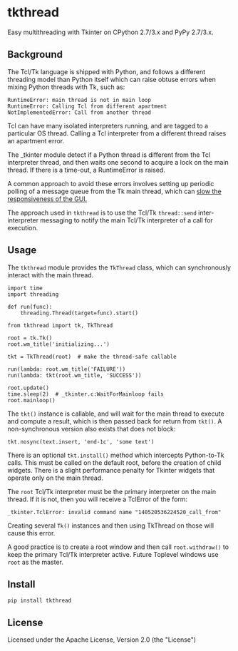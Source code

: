 # tkthread

Easy multithreading with Tkinter on CPython 2.7/3.x and PyPy 2.7/3.x.

## Background

The Tcl/Tk language is shipped with Python, and follows a
different threading model than Python itself which can
raise obtuse errors when mixing Python threads with Tk, such as:

    RuntimeError: main thread is not in main loop
    RuntimeError: Calling Tcl from different apartment
    NotImplementedError: Call from another thread

Tcl can have many isolated interpreters running, and are
tagged to a particular OS thread. Calling a Tcl interpreter
from a different thread raises an apartment error.

The _tkinter module detect if a Python thread is different
from the Tcl interpreter thread, and then waits one second
to acquire a lock on the main thread. If there is a time-out,
a RuntimeError is raised.

A common approach to avoid these errors involves setting up 
periodic polling of a message queue from the Tk main thread, which
can [slow the responsiveness of the GUI.][1] 

The approach used in `tkthread` is to use the Tcl/Tk `thread::send`
inter-interpreter messaging to notify the main Tcl/Tk interpreter 
of a call for execution.

## Usage

The `tkthread` module provides the `TkThread` class, which can
synchronously interact with the main thread.

    import time
    import threading

    def run(func):
        threading.Thread(target=func).start()

    from tkthread import tk, TkThread

    root = tk.Tk()
    root.wm_title('initializing...')

    tkt = TkThread(root)  # make the thread-safe callable

    run(lambda: root.wm_title('FAILURE'))
    run(lambda: tkt(root.wm_title, 'SUCCESS'))

    root.update()
    time.sleep(2)  # _tkinter.c:WaitForMainloop fails
    root.mainloop()

The `tkt()` instance is callable, and will wait for the main thread
to execute and compute a result, which is then passed back for
return from `tkt()`. A non-synchronous version also exists that
does not block:

    tkt.nosync(text.insert, 'end-1c', 'some text')

There is an optional `tkt.install()` method which intercepts 
Python-to-Tk calls. This must be called on the default root, 
before the creation of child widgets. There is a slight performance
penalty for Tkinter widgets that operate only on the main thread.

The `root` Tcl/Tk interpreter must be the primary interpreter on the
main thread. If it is not, then you will receive a TclError of the form:

    _tkinter.TclError: invalid command name "140520536224520_call_from"

Creating several `Tk()` instances and then using TkThread on those will cause this error.

A good practice is to create a root window and then call `root.withdraw()`
to keep the primary Tcl/Tk interpreter active. Future Toplevel windows
use `root` as the master.

## Install

    pip install tkthread

## License

Licensed under the Apache License, Version 2.0 (the "License")


[1]: https://www.oreilly.com/library/view/python-cookbook/0596001673/ch09s07.html


